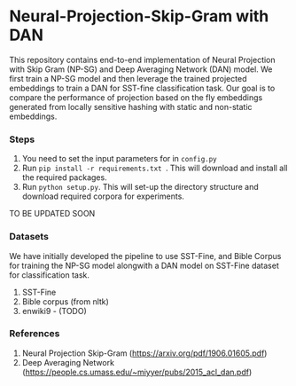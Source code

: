 # Neural-Projection-Skip-Gram with DAN

This repository contains end-to-end implementation of Neural Projection with Skip Gram (NP-SG) and Deep Averaging Network (DAN) model. We first train a NP-SG model and then leverage the trained projected embeddings to train a DAN for SST-fine classification task. Our goal is to compare the performance of projection based on the fly embeddings generated from locally sensitive hashing with static and non-static embeddings.

### Steps

1. You need to set the input parameters for in `config.py` 
2. Run `pip install -r requirements.txt `. This will download and install all the required packages.
3. Run `python setup.py`. This will set-up the directory structure and download required corpora for experiments.

TO BE UPDATED SOON

### Datasets

We have initially developed the pipeline to use SST-Fine, and Bible Corpus for training the NP-SG model alongwith a DAN model on SST-Fine dataset for classification task.

1. SST-Fine
2. Bible corpus (from nltk)
3. enwiki9 - (TODO)

### References

1. Neural Projection Skip-Gram (https://arxiv.org/pdf/1906.01605.pdf)
2. Deep Averaging Network (https://people.cs.umass.edu/~miyyer/pubs/2015_acl_dan.pdf)
